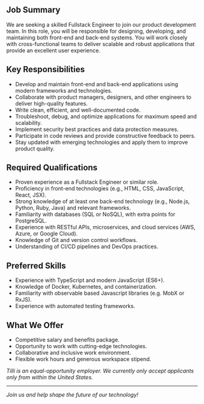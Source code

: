 ## Job Summary
We are seeking a skilled Fullstack Engineer to join our product development team. In this role, you will be responsible for designing, developing, and maintaining both front-end and back-end systems. You will work closely with cross-functional teams to deliver scalable and robust applications that provide an excellent user experience.

## Key Responsibilities
- Develop and maintain front-end and back-end applications using modern frameworks and technologies.
- Collaborate with product managers, designers, and other engineers to deliver high-quality features.
- Write clean, efficient, and well-documented code.
- Troubleshoot, debug, and optimize applications for maximum speed and scalability.
- Implement security best practices and data protection measures.
- Participate in code reviews and provide constructive feedback to peers.
- Stay updated with emerging technologies and apply them to improve product quality.

## Required Qualifications
- Proven experience as a Fullstack Engineer or similar role.
- Proficiency in front-end technologies (e.g., HTML, CSS, JavaScript, React, JSX).
- Strong knowledge of at least one back-end technology (e.g., Node.js, Python, Ruby, Java) and relevant frameworks.
- Familiarity with databases (SQL or NoSQL), with extra points for PostgreSQL.
- Experience with RESTful APIs, microservices, and cloud services (AWS, Azure, or Google Cloud).
- Knowledge of Git and version control workflows.
- Understanding of CI/CD pipelines and DevOps practices.

## Preferred Skills
- Experience with TypeScript and modern JavaScript (ES6+).
- Knowledge of Docker, Kubernetes, and containerization.
- Familiarity with observable based Javascript libraries (e.g. MobX or RxJS).
- Experience with automated testing frameworks.

## What We Offer
- Competitive salary and benefits package.
- Opportunity to work with cutting-edge technologies.
- Collaborative and inclusive work environment.
- Flexible work hours and generous workspace stipend.


*Tilli is an equal-opportunity employer. We currently only accept applicants only from within the United States.*

---

*Join us and help shape the future of our technology!*